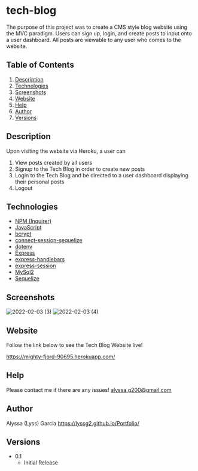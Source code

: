 # tech-blog

The purpose of this project was to create a CMS style blog website using the MVC paradigm. Users can sign up, login, and create posts to input onto a user dashboard. All posts are viewable to any user who comes to the website. 

## Table of Contents
  
1. [Description](#Description)
2. [Technologies](#Technologies)
3. [Screenshots](#Screenshots)
4. [Website](#Website)
5. [Help](#help)
6. [Author](#Author)
7. [Versions](#versions)

## Description

Upon visiting the website via Heroku, a user can
1. View posts created by all users
2. Signup to the Tech Blog in order to create new posts
3. Login to the Tech Blog and be directed to a user dashboard displaying their personal posts
5. Logout

## Technologies

- [NPM (Inquirer)](https://www.npmjs.com/package/inquirer)
- [JavaScript](https://www.javascript.com/)
- [bcrypt](https://www.npmjs.com/package/bcrypt)
- [connect-session-sequelize](https://www.npmjs.com/package/connect-session-sequelize)
- [dotenv](https://www.npmjs.com/package/dotenv)
- [Express](https://www.npmjs.com/package/express)
- [express-handlebars](https://www.npmjs.com/package/express-handlebars)
- [express-session](https://www.npmjs.com/package/express-session)
- [MySql2](https://www.npmjs.com/package/mysql2)
- [Sequelize](https://www.npmjs.com/package/sequelize)


## Screenshots
![2022-02-03 (3)](https://user-images.githubusercontent.com/89744530/152461409-f353633e-4ad2-4583-979e-d25cc3e9e5ee.png)
![2022-02-03 (4)](https://user-images.githubusercontent.com/89744530/152461467-8e9406a2-4d83-4482-a3da-a0ea24d4c0c8.png)


## Website

Follow the link below to see the Tech Blog Website live!

https://mighty-fjord-90695.herokuapp.com/



## Help
Please contact me if there are any issues!
alyssa.g200@gmail.com

## Author

Alyssa (Lyss) Garcia
https://lyssg2.github.io/Portfolio/ 

## Versions
* 0.1
    * Initial Release
